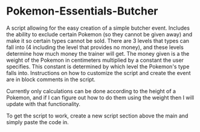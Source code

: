 # Pokemon-Essentials-Butcher

A script allowing for the easy creation of a simple butcher event. Includes the ability to exclude certain Pokemon (so they cannot be given away) and make it so certain types cannot be sold. There are 3 levels that types can fall into (4 including the level that provides no money), and these levels determine how much money the trainer will get. The money given is a the weight of the Pokemon in centimeters multiplied by a constant the user specifies. This constant is determined by which level the Pokemon's type falls into. Instructions on how to customize the script and create the event are in block comments in the script. 

Currently only calculations can be done according to the height of a Pokemon, and if I can figure out how to do them using the weight then I will update with that functionality.

To get the script to work, create a new script section above the main and simply paste the code in.
